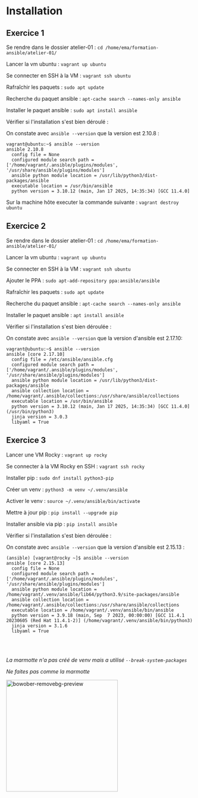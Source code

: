 # Installation

## Exercice 1

Se rendre dans le dossier atelier-01 : ```cd /home/ema/formation-ansible/atelier-01/```

Lancer la vm ubuntu : ```vagrant up ubuntu```

Se connecter en SSH à la VM : ```vagrant ssh ubuntu```

Rafraîchir les paquets : ```sudo apt update```

Recherche du paquet ansible : ```apt-cache search --names-only ansible```

Installer le paquet ansible : ```sudo apt install ansible```

Vérifier si l'installation s'est bien déroulé :

On constate avec ```ansible --version``` que la version est 2.10.8 :

```console
vagrant@ubuntu:~$ ansible --version
ansible 2.10.8
  config file = None
  configured module search path = ['/home/vagrant/.ansible/plugins/modules', '/usr/share/ansible/plugins/modules']
  ansible python module location = /usr/lib/python3/dist-packages/ansible
  executable location = /usr/bin/ansible
  python version = 3.10.12 (main, Jan 17 2025, 14:35:34) [GCC 11.4.0]
```

Sur la machine hôte executer la commande suivante : ```vagrant destroy ubuntu```

## Exercice 2

Se rendre dans le dossier atelier-01 : ```cd /home/ema/formation-ansible/atelier-01/```

Lancer la vm ubuntu : ```vagrant up ubuntu```

Se connecter en SSH à la VM : ```vagrant ssh ubuntu```

Ajouter le PPA : ```sudo apt-add-repository ppa:ansible/ansible```

Rafraîchir les paquets : ```sudo apt update```

Recherche du paquet ansible : ```apt-cache search --names-only ansible```

Installer le paquet ansible : ```apt install ansible```

Vérifier si l'installation s'est bien déroulée :

On constate avec ```ansible --version``` que la version d'ansible est 2.17.10:

```console
vagrant@ubuntu:~$ ansible --version
ansible [core 2.17.10]
  config file = /etc/ansible/ansible.cfg
  configured module search path = ['/home/vagrant/.ansible/plugins/modules', '/usr/share/ansible/plugins/modules']
  ansible python module location = /usr/lib/python3/dist-packages/ansible
  ansible collection location = /home/vagrant/.ansible/collections:/usr/share/ansible/collections
  executable location = /usr/bin/ansible
  python version = 3.10.12 (main, Jan 17 2025, 14:35:34) [GCC 11.4.0] (/usr/bin/python3)
  jinja version = 3.0.3
  libyaml = True
```

## Exercice 3

Lancer une VM Rocky : ```vagrant up rocky```

Se connecter à la VM Rocky en SSH : ```vagrant ssh rocky```

Installer pip : ```sudo dnf install python3-pip```

Créer un venv : ```python3 -m venv ~/.venv/ansible```

Activer le venv : ```source ~/.venv/ansible/bin/activate```

Mettre à jour pip : ```pip install --upgrade pip```

Installer ansible via pip : ```pip install ansible```

Vérifier si l'installation s'est bien déroulée :

On constate avec ```ansible --version``` que la version d'ansible est 2.15.13 :

```console
(ansible) [vagrant@rocky ~]$ ansible --version
ansible [core 2.15.13]
  config file = None
  configured module search path = ['/home/vagrant/.ansible/plugins/modules', '/usr/share/ansible/plugins/modules']
  ansible python module location = /home/vagrant/.venv/ansible/lib64/python3.9/site-packages/ansible
  ansible collection location = /home/vagrant/.ansible/collections:/usr/share/ansible/collections
  executable location = /home/vagrant/.venv/ansible/bin/ansible
  python version = 3.9.18 (main, Sep  7 2023, 00:00:00) [GCC 11.4.1 20230605 (Red Hat 11.4.1-2)] (/home/vagrant/.venv/ansible/bin/python3)
  jinja version = 3.1.6
  libyaml = True
```

<br>
<br>

*La marmotte n'a pas créé de venv mais a utilisé ```--break-system-packages```*

*Ne faites pas comme la marmotte*

<img src="https://github.com/user-attachments/assets/e6966f30-440c-4ac0-9376-0bbe3e4554de" alt="bowober-removebg-preview" width="300" height="auto">
